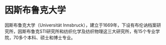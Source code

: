 # 因斯布鲁克大学

因斯布鲁克大学（Universität Innsbruck），建立于1669年，下设有布伦讷档案研究所，因斯布鲁克STⅠ研究所和纺织化学及纺织物理这三大研究所，有15个专业学院，70多个本科、硕士和博士专业。